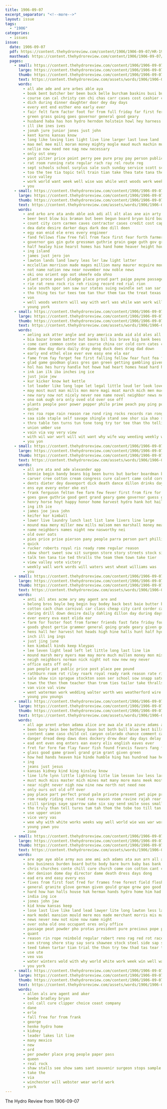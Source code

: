 ```yaml
---
title: 1906-09-07
excerpt_separator: "<!--more-->"
layout: issue
tags:
  - "1906"
categories:
  - issues
issue:
  date: 1906-09-07
  pdf: https://content.thehydroreview.com/content/1906/1906-09-07/HR-1906-09-07.pdf
  masthead: https://content.thehydroreview.com/content/1906/1906-09-07/masthead/HR-1906-09-07.jpg
  pages:
    - small: https://content.thehydroreview.com/content/1906/1906-09-07/small/HR-1906-09-07-01.jpg
      large: https://content.thehydroreview.com/content/1906/1906-09-07/large/HR-1906-09-07-01.jpg
      thumb: https://content.thehydroreview.com/content/1906/1906-09-07/thumbnails/HR-1906-09-07-01.jpg
      text: https://content.thehydroreview.com/assets/words/1906/1906-09-07/HR-1906-09-07-01.txt
      words:
        - all abe ade and are arbes able aya
        - book bent butcher ber been buck belle burcham baskins busi but brown business bro bank better bach barnett
        - course can cal christy cen chi chas carr cases cost cashier church che coane con close county cor count col certain come cutting cunningham call check cleo collier caddo clerk city
        - dich during dinner daughter door dey day days
        - every ent end esther eno early ever
        - fair felt farm factor foot for from full friday far first ferguson fly firm frank
        - green grass going goes governor general good geary
        - husband haba has hon hydro herndon holstein howl hey harness hens holy hinton had how house hast her hour health henke
        - ill ike ines ives
        - jonah jure junior jones just john
        - kent karns kansas know
        - long like loving lies light live line larger last love land
        - mao mel mee mill moran money mighty mogle maud much machin murdock man mound millie miles most marvin mary men made mer mae more miller miss
        - nellie now need nee nag new necessary
        - only ost oney
        - past pitzer price point perry pee pure pray pay person public president piso polit people
        - rat room running rate regular rach ray rel route reg
        - sept schools school surplus sale such sunday service scott schoo senator sermon south sailers see special stock strange susie sae sees seems sin sida sith save
        - too the tee tia topic tell train tian take thea tate tana thet
        - vice valley
        - work world want week well wise was while west woods werk weeks with way will wie
        - you
    - small: https://content.thehydroreview.com/content/1906/1906-09-07/small/HR-1906-09-07-02.jpg
      large: https://content.thehydroreview.com/content/1906/1906-09-07/large/HR-1906-09-07-02.jpg
      thumb: https://content.thehydroreview.com/content/1906/1906-09-07/thumbnails/HR-1906-09-07-02.jpg
      text: https://content.thehydroreview.com/assets/words/1906/1906-09-07/HR-1906-09-07-02.txt
      words:
        - and arko are ata ando able ask adi all alt alas ane ain arty
        - beer best blow bis braman but been begun board bryan bird boat bowhay banks bull bob bryans
        - count city corn carmen caves contractor cases credit cost capa col cotton con comanche char change cam county charter court company candi clinton cuban crates christian
        - dea date desire darker days dark dee dill deen
        - egy ean enid ele eres every engineer
        - fand fellows flow free fall from face first fear forth farmer frantz for forward fort frank
        - governor gas gin gute gressman guthrie grain gage guth gov greer guld good
        - half healey hise hearst homes has hand home heaver height house harker hoth hon him hold hen hobart
        - ing island
        - james just jero jon
        - lawton lands land lowry leas ler law light latter
        - mcclellan morrison made mages million many maurer mcguire mountain mount most mor mill man matter merit
        - not name nation new near november now noble news
        - oki ono orient ogo oot okeefe oda ohno
        - plant proce pearl pledge place proud part paige payne passage present pat pork pro
        - rie rat reno rock ris reh rising record red rial rion
        - sale south spor sen saw sur states suing swindle set san sar severe soman sour state size stan stewart school she suits stead
        - tho thing tes tur tees tee tan thur them tax the treat texas than teri toca temple train thom
        - von
        - well woods western will way with worl was while wan work william worth wait woodward washington won win worst wize weight wack woodworth
        - young york
    - small: https://content.thehydroreview.com/content/1906/1906-09-07/small/HR-1906-09-07-03.jpg
      large: https://content.thehydroreview.com/content/1906/1906-09-07/large/HR-1906-09-07-03.jpg
      thumb: https://content.thehydroreview.com/content/1906/1906-09-07/thumbnails/HR-1906-09-07-03.jpg
      text: https://content.thehydroreview.com/assets/words/1906/1906-09-07/HR-1906-09-07-03.txt
      words:
        - aeling ask atter angle and ary america anda aid ald ales all are avery american angel
        - bia bazar broom batter but banks bil bis brave big bank bees bankers business bulla been book boy brush bie butler basting bas back bus bow barn bale buy brother bea brillant baby butter best break bet
        - come cant common conte can course china cor cold corn cates con cotton care charity cook cova child comes como cue
        - dame dow day dara daily dray deng duck does drag dad down
        - early end ethel else ever eve easy ene ela ear
        - fame from fay forget fee first falling fellow fear fust fea forest files fix fuss found front fruit fron full fought fort freestone farmer firm for farm few free floor fresh fred
        - glad game goodman glass gres gan green getting gambling given goates going good grass gone grain
        - hol has hes hurry handle hot howe had heart homes head hard hor hung him her hae huge hang humble house hitch hand how habit hink home
        - ink ian ilk iba inches ing ice
        - just joie jew
        - kur kicker know ket kettle
        - lot leader like long lope let legal little loud ler look love late lia living life lively leva lawn land lane
        - may most must man mills mon more magi moat march mich men much maidens might matter money mene mens many made moth meth
        - new nary now not nicely never nee name novel neighbor news ned needs nie
        - ono oak ough ora only oved old over ose off
        - plants people poor power pepper philo prime peach pay ping pow pure pair polish plant petty plan pretty perfect por puller public pot posse proper
        - quine
        - res roa rope rain reason rae rond ring rocks records ran rong road rather round real room run rass
        - saa side staple self savage shingle stand see shor sia shao sweet smooth spring sees stain say stains state sale saas stalk stick soon sat sonny summer small still shin sketch swim seed ser such sing son speed star sense slavik sophie set show sire stay sap stan sei she
        - thro table ten turns tun tone tong try tor tee than tho telling thomas thang then trend them threat taken take takes touch teat tat tite tress the tha tie thing toe too torn tanger tin tay throw thi trunk tae
        - union umber use
        - vain via vay very view
        - with wil war wort will wit want why wife way weeding weekly wig worker winder wagon wien wearing water worth won wink while work wing weather world winks wreath win well wate white working wiser wish wooden was watch wash wear
        - you yon
    - small: https://content.thehydroreview.com/content/1906/1906-09-07/small/HR-1906-09-07-04.jpg
      large: https://content.thehydroreview.com/content/1906/1906-09-07/large/HR-1906-09-07-04.jpg
      thumb: https://content.thehydroreview.com/content/1906/1906-09-07/thumbnails/HR-1906-09-07-04.jpg
      text: https://content.thehydroreview.com/assets/words/1906/1906-09-07/HR-1906-09-07-04.txt
      words:
        - all are ata and ade alexander app
        - bennie begin bandy beans big been burns but barber boardman ballard brood basse ball brom bur barn bros bach bowen best bring
        - carver cree cotton cream congress cure calvert came cold corn county cee call company colt
        - dents dieter dey davenport dick death dance dillon drinks days dan daugherty draft
        - ens eye every enter eke est
        - frank ferguson felton fee farm few fever first from fire for felt fun
        - goes gave guthrie good gent grand geary game governor guess goods gardner gay given
        - henry horse hoyt happy honor home harvest hydro hank hot hail
        - ing ith ice
        - james joe java john
        - keifer kor kimball
        - lower live laundry lunch last list lane livers line large
        - mound maa meny miller mew mills malsom men marshall money meals morn manner mule many morning mac
        - name neighbors names night new nasworthy nei
        - old over oats
        - pies price prise pierson pany people parra person part phillips pear prive pretty
        - quick
        - rucker roberts royal ris ready rome regular reason
        - skow short sweet sow sit surgeon store story streets stock size souvenir sam standard soe see sunday shanks spiker special state ship snyder south sweep soon sidi sis such start son stakes snapp sese stitt
        - talk ten tana tie ted thralls the team them town take tier
        - view valley vote victory
        - weekly wall work words will waters west wheat williams was
        - you
    - small: https://content.thehydroreview.com/content/1906/1906-09-07/small/HR-1906-09-07-05.jpg
      large: https://content.thehydroreview.com/content/1906/1906-09-07/large/HR-1906-09-07-05.jpg
      thumb: https://content.thehydroreview.com/content/1906/1906-09-07/thumbnails/HR-1906-09-07-05.jpg
      text: https://content.thehydroreview.com/assets/words/1906/1906-09-07/HR-1906-09-07-05.txt
      words:
        - anti all ates acme ary amy agent are and
        - belong bros boyle beg begin buy bodey back best baie butter bis boys bons brought baptist body brother banker bors brake broom business big bem barr bon brings but beats been book bob bale bragdon
        - cotton cach chan carnival car class cheap city card corder came company come cousin church call corn can colic collins cash clerk churchill
        - daring drill down desire daily dahling dillon day during days davidson dusty
        - ever every eva east elida ear
        - farm for foster foot from farmer friends fast fate friday fountain fall fanny fer free furnish folks fill fine fremont first frank
        - goods ghost gertie grammer general going grade geary given good gallon gave glenn gallery greed grown
        - hens hall her harvest hot heads high hine halls hunt half hydro house hainline henke has handle hed hope hoar hatcher hill horn him had
        - inch ill ing ings
        - just jing june
        - ken kimball kinds keep kleypas
        - lee leven light lead left let little long last line lim
        - mound marsh mery myers mae may more much mullen money mon missouri many melon masoner mexico mer mow made market miss milch morning mower mond mass moore
        - neigh neighbors norman nick night not now new ney never
        - office oats off only
        - pan people pat public price post place pee pound
        - rathburn room rot riley roark royal ready rank reason rate rill ryan
        - sale shaw sin sprague stockton soon ser school sow snapp saturday solomon styles sas say see seven schmitz strauss store suits strous samples stewart sam smith suit show solo states sat sis sept shawnee south song sample small said sunday
        - town the then them teacher than trom ties tailor take thralls tine texas top taken tor tex tures
        - van vice val view
        - went waterman work wedding walter worth wes weatherford wire warn wate week well want was whitchurch window woolsey wild winter wheat woods will west white wil with
        - young you youngs
    - small: https://content.thehydroreview.com/content/1906/1906-09-07/small/HR-1906-09-07-06.jpg
      large: https://content.thehydroreview.com/content/1906/1906-09-07/large/HR-1906-09-07-06.jpg
      thumb: https://content.thehydroreview.com/content/1906/1906-09-07/thumbnails/HR-1906-09-07-06.jpg
      text: https://content.thehydroreview.com/assets/words/1906/1906-09-07/HR-1906-09-07-06.txt
      words:
        - all age arent arbon adama alice are awa ale ata azure adams ache amer ator ace and able
        - been bory bein bee bethany boon but both bull blue best bills break branch book bani bir battle bird brea buffalo burns box body began back
        - content came caso child col canyon colorado chance comment case city chang charleston church cate can come course call cant class credit common car con coin comes colt creek cause carry cavalier cold camp
        - danger dread deep daws does dockery drew dear day days delay door daughter
        - ead ent even eng enters ean every elis english eaves ever
        - fret far fore fae flay favor fish found francis favors fang ford from fannie fox freely force for first feito
        - glass good game gravel grand grim grant given green
        - how hed hands heaven hie hinde humble hing has hundred hae heart husband haywood hath hand her him had health hava half hack hams
        - ing
        - jeans just jesus
        - kansas kidney kind king kinsley know
        - line life lynn little lightning litle lim lesson lov less large lydia let lord lynde lage liberty love land lite
        - must much miss master mich mines mat many more mans meek most may mere mase man mount men miles mye
        - near night never nigh now nine new north not need nee
        - only ours ost old off over
        - pay place part perfect proud palm private present pet pipe price points pins pass past pen people paper pink precious priddy pinkham
        - rom ready riding rest road ras reason room ravine rajah rear river reme rosemary read rise
        - still springs saye sparrow sake six say send smile soos small staal shipper sad she streams snow sunday settles sister sept stock sincere sae short sion soon sprain sang school such story states sick soll strange sat seek seen save see
        - tho truly than tell tures tum tah thom the tobe too till tan tor table taste tak thing test tong ton turn toe tine trust try tian thi thy them tye then
        - use upper union
        - vice very vas
        - wee why with white works weeks way well world wie was war working walsh wetter wos while winton winter warns write watch whit will work welcome went
        - young yawn you
        - zone
    - small: https://content.thehydroreview.com/content/1906/1906-09-07/small/HR-1906-09-07-07.jpg
      large: https://content.thehydroreview.com/content/1906/1906-09-07/large/HR-1906-09-07-07.jpg
      thumb: https://content.thehydroreview.com/content/1906/1906-09-07/thumbnails/HR-1906-09-07-07.jpg
      text: https://content.thehydroreview.com/assets/words/1906/1906-09-07/HR-1906-09-07-07.txt
      words:
        - are age aye able army aus ane ami ach adams ata aun arn all alt ams aby and
        - box business burden board butto body bare burn baby bas bank briggs brain bie bis brother bec boston but begun best better book battle been bottle bale bine back
        - chris churches conte chill cure church come con cotton cant child company canary came city chet college congress chandler cream carlisle case chuck coast can court cuba creek
        - der denison dome day director dame death dress days dong
        - ead era end easy every ess
        - fives from first foot fred for frames free forest field flesh fing found
        - general granite glove german given gould grape grew goo good gan garrett
        - hard how han halls house hak herman hands hydro home him had hay health hen houston has her hus half hae
        - india ing ice
        - jones john jaw
        - kid know kansas keep
        - lose last live like land lead lawyer lite long lawton less late let
        - mark model mansion mould mere mos made merchant morris mis may mae man mass marte mich money market moh martin much miles madison
        - news never new not nine now name night
        - over osha old ono occupant ores only office
        - passage peat powder pho protas president pure precious pope post poor pay pele pen point paxton present pry proper plants pac pow place powders pleasant pie price pears
        - quant
        - reason rin rope reinbold regular robert reno rag red rot race rains rolli
        - sen strong shore stay say sora shawnee stock steel side sap stilson street sai sele supper ship send shell state such sault shape stull session sleep six she stute sever soap sears sas starch sell son
        - teed taken tartar tian trial the thon try tew thad tas tear then ten turn than tonic tilson tho tee too tun tones ties them tous
        - use ute
        - veo vas
        - water winters wold with why world white work week win well was whit will weak
        - you york
    - small: https://content.thehydroreview.com/content/1906/1906-09-07/small/HR-1906-09-07-08.jpg
      large: https://content.thehydroreview.com/content/1906/1906-09-07/large/HR-1906-09-07-08.jpg
      thumb: https://content.thehydroreview.com/content/1906/1906-09-07/thumbnails/HR-1906-09-07-08.jpg
      text: https://content.thehydroreview.com/assets/words/1906/1906-09-07/HR-1906-09-07-08.txt
      words:
        - allen als are agent and aker
        - beebe bradley bryan
        - col call cure clipper choice coast company
        - dane
        - erle
        - fall free for from frank
        - george
        - henke hydro home
        - kidney
        - leader lakes lit line
        - many mexico
        - new
        - ord
        - per powder place prag people paper pass
        - queen
        - real rock
        - shaw stalls see show sams sant souvenir surgeon stops sample
        - take the
        - via
        - winchester will webster wear world work
        - york
---
```


The Hydro Review from 1906-09-07

<!--more-->

